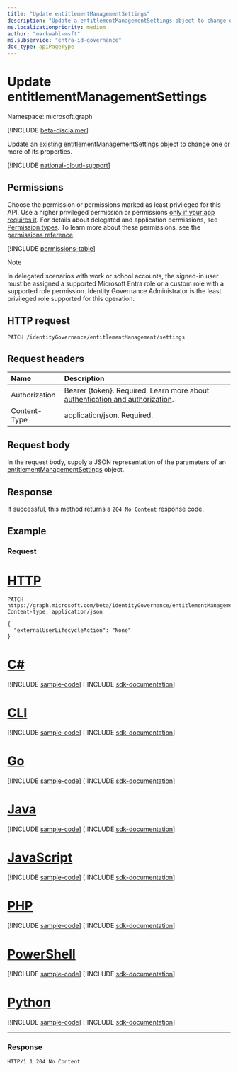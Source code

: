 ```yaml
---
title: "Update entitlementManagementSettings"
description: "Update a entitlementManagementSettings object to change one or more of its properties."
ms.localizationpriority: medium
author: "markwahl-msft"
ms.subservice: "entra-id-governance"
doc_type: apiPageType
---
```


# Update entitlementManagementSettings

Namespace: microsoft.graph

[!INCLUDE [beta-disclaimer](../../includes/beta-disclaimer.md)]

Update an existing [entitlementManagementSettings](../resources/entitlementmanagementsettings.md) object to change one or more of its properties.

[!INCLUDE [national-cloud-support](../../includes/global-us.md)]

## Permissions
Choose the permission or permissions marked as least privileged for this API. Use a higher privileged permission or permissions [only if your app requires it](/graph/permissions-overview#best-practices-for-using-microsoft-graph-permissions). For details about delegated and application permissions, see [Permission types](/graph/permissions-overview#permission-types). To learn more about these permissions, see the [permissions reference](/graph/permissions-reference).

<!-- { "blockType": "permissions", "name": "entitlementmanagementsettings_update" } -->
[!INCLUDE [permissions-table](../includes/permissions/entitlementmanagementsettings-update-permissions.md)]

> [!NOTE]
> In delegated scenarios with work or school accounts, the signed-in user must be assigned a supported Microsoft Entra role or a custom role with a supported role permission. Identity Governance Administrator is the least privileged role supported for this operation.

## HTTP request
<!-- { "blockType": "ignored" } -->
```http
PATCH /identityGovernance/entitlementManagement/settings
```
## Request headers
| Name         | Description |
|:-------------|:------------|
|Authorization|Bearer {token}. Required. Learn more about [authentication and authorization](/graph/auth/auth-concepts).|
| Content-Type  | application/json. Required. |

## Request body
In the request body, supply a JSON representation of the parameters of an [entitlementManagementSettings](../resources/entitlementmanagementsettings.md) object.

## Response
If successful, this method returns a `204 No Content` response code.

## Example

### Request


# [HTTP](#tab/http)
<!-- {
  "blockType": "request",
  "name": "update_entitlementManagementSettings"
}-->
```http
PATCH https://graph.microsoft.com/beta/identityGovernance/entitlementManagement/settings
Content-type: application/json

{
  "externalUserLifecycleAction": "None"
}
```

# [C#](#tab/csharp)
[!INCLUDE [sample-code](../includes/snippets/csharp/update-entitlementmanagementsettings-csharp-snippets.md)]
[!INCLUDE [sdk-documentation](../includes/snippets/snippets-sdk-documentation-link.md)]

# [CLI](#tab/cli)
[!INCLUDE [sample-code](../includes/snippets/cli/update-entitlementmanagementsettings-cli-snippets.md)]
[!INCLUDE [sdk-documentation](../includes/snippets/snippets-sdk-documentation-link.md)]

# [Go](#tab/go)
[!INCLUDE [sample-code](../includes/snippets/go/update-entitlementmanagementsettings-go-snippets.md)]
[!INCLUDE [sdk-documentation](../includes/snippets/snippets-sdk-documentation-link.md)]

# [Java](#tab/java)
[!INCLUDE [sample-code](../includes/snippets/java/update-entitlementmanagementsettings-java-snippets.md)]
[!INCLUDE [sdk-documentation](../includes/snippets/snippets-sdk-documentation-link.md)]

# [JavaScript](#tab/javascript)
[!INCLUDE [sample-code](../includes/snippets/javascript/update-entitlementmanagementsettings-javascript-snippets.md)]
[!INCLUDE [sdk-documentation](../includes/snippets/snippets-sdk-documentation-link.md)]

# [PHP](#tab/php)
[!INCLUDE [sample-code](../includes/snippets/php/update-entitlementmanagementsettings-php-snippets.md)]
[!INCLUDE [sdk-documentation](../includes/snippets/snippets-sdk-documentation-link.md)]

# [PowerShell](#tab/powershell)
[!INCLUDE [sample-code](../includes/snippets/powershell/update-entitlementmanagementsettings-powershell-snippets.md)]
[!INCLUDE [sdk-documentation](../includes/snippets/snippets-sdk-documentation-link.md)]

# [Python](#tab/python)
[!INCLUDE [sample-code](../includes/snippets/python/update-entitlementmanagementsettings-python-snippets.md)]
[!INCLUDE [sdk-documentation](../includes/snippets/snippets-sdk-documentation-link.md)]

---

### Response

<!-- {
  "blockType": "response"
} -->
```http
HTTP/1.1 204 No Content
```

<!--
{
  "type": "#page.annotation",
  "description": "Update entitlementManagementSettings",
  "keywords": "",
  "section": "documentation",
  "tocPath": "",
  "suppressions": [
  ]
}
-->


